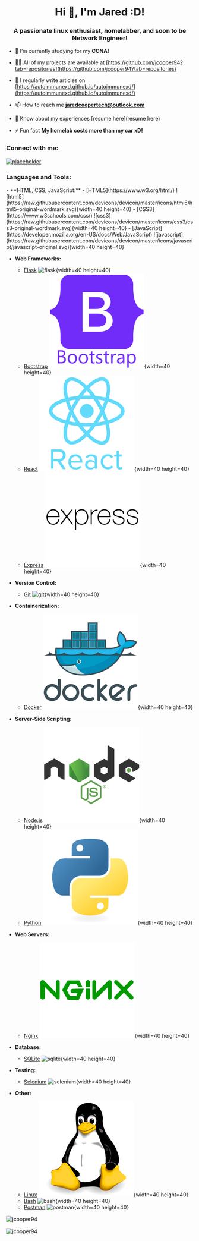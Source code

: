 <h1 align="center">Hi 👋, I'm Jared :D!</h1>
<h3 align="center">A passionate linux enthusiast, homelabber, and soon to be Network Engineer!</h3>

- 🌱 I’m currently studying for my **CCNA!**

- 👨‍💻 All of my projects are available at [https://github.com/jcooper94?tab=repositories](https://github.com/jcooper94?tab=repositories)

- 📝 I regularly write articles on [https://autoimmunexd.github.io/autoimmunexd/](https://autoimmunexd.github.io/autoimmunexd/)

- 📫 How to reach me **jaredcoopertech@outlook.com**

- 📄 Know about my experiences [resume here](resume here)

- ⚡ Fun fact **My homelab costs more than my car xD!**

<h3 align="left">Connect with me:</h3>
<p align="left">
<a href="https://linkedin.com/in/placeholder" target="blank"><img align="center" src="https://raw.githubusercontent.com/rahuldkjain/github-profile-readme-generator/master/src/images/icons/Social/linked-in-alt.svg" alt="placeholder" height="30" width="40" /></a>
</p>

<h3 align="left">Languages and Tools:</h3>
- **HTML, CSS, JavaScript:**
  - [HTML5](https://www.w3.org/html/) ![html5](https://raw.githubusercontent.com/devicons/devicon/master/icons/html5/html5-original-wordmark.svg){width=40 height=40}
  - [CSS3](https://www.w3schools.com/css/) ![css3](https://raw.githubusercontent.com/devicons/devicon/master/icons/css3/css3-original-wordmark.svg){width=40 height=40}
  - [JavaScript](https://developer.mozilla.org/en-US/docs/Web/JavaScript) ![javascript](https://raw.githubusercontent.com/devicons/devicon/master/icons/javascript/javascript-original.svg){width=40 height=40}

- **Web Frameworks:**
  - [Flask](https://flask.palletsprojects.com/) ![flask](https://www.vectorlogo.zone/logos/pocoo_flask/pocoo_flask-icon.svg){width=40 height=40}
  - [Bootstrap](https://getbootstrap.com) ![bootstrap](https://raw.githubusercontent.com/devicons/devicon/master/icons/bootstrap/bootstrap-plain-wordmark.svg){width=40 height=40}
  - [React](https://reactjs.org/) ![react](https://raw.githubusercontent.com/devicons/devicon/master/icons/react/react-original-wordmark.svg){width=40 height=40}
  - [Express](https://expressjs.com) ![express](https://raw.githubusercontent.com/devicons/devicon/master/icons/express/express-original-wordmark.svg){width=40 height=40}

- **Version Control:**
  - [Git](https://git-scm.com/) ![git](https://www.vectorlogo.zone/logos/git-scm/git-scm-icon.svg){width=40 height=40}

- **Containerization:**
  - [Docker](https://www.docker.com/) ![docker](https://raw.githubusercontent.com/devicons/devicon/master/icons/docker/docker-original-wordmark.svg){width=40 height=40}

- **Server-Side Scripting:**
  - [Node.js](https://nodejs.org) ![nodejs](https://raw.githubusercontent.com/devicons/devicon/master/icons/nodejs/nodejs-original-wordmark.svg){width=40 height=40}
  - [Python](https://www.python.org) ![python](https://raw.githubusercontent.com/devicons/devicon/master/icons/python/python-original.svg){width=40 height=40}

- **Web Servers:**
  - [Nginx](https://www.nginx.com) ![nginx](https://raw.githubusercontent.com/devicons/devicon/master/icons/nginx/nginx-original.svg){width=40 height=40}

- **Database:**
  - [SQLite](https://www.sqlite.org/) ![sqlite](https://www.vectorlogo.zone/logos/sqlite/sqlite-icon.svg){width=40 height=40}

- **Testing:**
  - [Selenium](https://www.selenium.dev) ![selenium](https://raw.githubusercontent.com/detain/svg-logos/780f25886640cef088af994181646db2f6b1a3f8/svg/selenium-logo.svg){width=40 height=40}

- **Other:**
  - [Linux](https://www.linux.org/) ![linux](https://raw.githubusercontent.com/devicons/devicon/master/icons/linux/linux-original.svg){width=40 height=40}
  - [Bash](https://www.gnu.org/software/bash/) ![bash](https://www.vectorlogo.zone/logos/gnu_bash/gnu_bash-icon.svg){width=40 height=40}
  - [Postman](https://postman.com) ![postman](https://www.vectorlogo.zone/logos/getpostman/getpostman-icon.svg){width=40 height=40}

<p><img align="center" src="https://github-readme-stats.vercel.app/api/top-langs?username=jcooper94&show_icons=true&locale=en&layout=compact" alt="jcooper94" /></p>

<p><img align="center" src="https://github-readme-streak-stats.herokuapp.com/?user=jcooper94&" alt="jcooper94" /></p>

